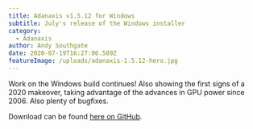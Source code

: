 ```yaml
---
title: Adanaxis v1.5.12 for Windows
subtitle: July's release of the Windows installer
category:
  - Adanaxis
author: Andy Southgate
date: 2020-07-19T16:27:06.509Z
featureImage: /uploads/adanaxis-1.5.12-hero.jpg
---
```

Work on the Windows build continues!  Also showing the first signs of a 2020 makeover, taking advantage of the advances in GPU power since 2006.  Also plenty of bugfixes.

Download can be found [here on GitHub](https://github.com/mushware/adanaxis/releases/tag/v1.5.12).